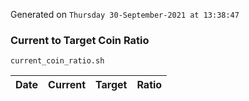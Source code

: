 Generated on `Thursday 30-September-2021 at 13:38:47`

### Current to Target Coin Ratio
`current_coin_ratio.sh`

Date|Current|Target|Ratio
---|---|---|---
